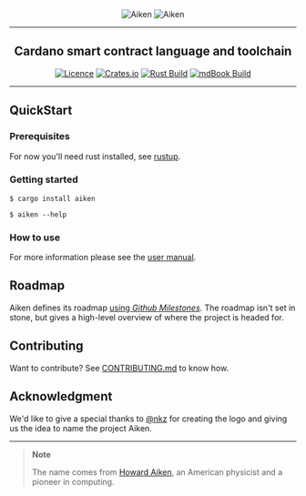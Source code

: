 <div align="center">
  <img src="https://raw.githubusercontent.com/txpipe/aiken/main/assets/logo-light.png?sanitize=true#gh-dark-mode-only" alt="Aiken" max-height="240" />
  <img src="https://raw.githubusercontent.com/txpipe/aiken/main/assets/logo-dark.png?sanitize=true#gh-light-mode-only" alt="Aiken" max-height="240" />
  <hr />
    <h2 align="center" style="border-bottom: none">Cardano smart contract language and toolchain</h2>

[![Licence](https://img.shields.io/github/license/txpipe/aiken)](https://github.com/txpipe/aiken/blob/main/LICENSE)
[![Crates.io](https://img.shields.io/crates/v/aiken)](https://crates.io/crates/aiken)
[![Rust Build](https://github.com/txpipe/aiken/actions/workflows/rust.yml/badge.svg?branch=main)](https://github.com/txpipe/aiken/actions/workflows/rust.yml)
[![mdBook Build](https://github.com/txpipe/aiken/actions/workflows/mdBook.yml/badge.svg?branch=main)](https://github.com/txpipe/aiken/actions/workflows/mdBook.yml)

  <hr/>
</div>

## QuickStart

### Prerequisites

For now you'll need rust installed, see [rustup](https://rustup.rs).

### Getting started

```console
$ cargo install aiken

$ aiken --help
```

### How to use

For more information please see the [user manual](https://txpipe.github.io/aiken).

## Roadmap

Aiken defines its roadmap [using _Github Milestones_](https://txpipe.github.io/aiken/introduction.html#roadmap).
The roadmap isn't set in stone, but gives a high-level overview of where the project is headed for.

## Contributing

Want to contribute? See [CONTRIBUTING.md](./CONTRIBUTING.md) to know how.

## Acknowledgment

We'd like to give a special thanks to [@nkz](https://twitter.com/nkzthecreator)
for creating the logo and giving us the idea to name the project Aiken.

---

> **Note**
>
> The name comes from [Howard Aiken](https://en.wikipedia.org/wiki/Howard_H._Aiken), an American physicist and a pioneer in computing.
